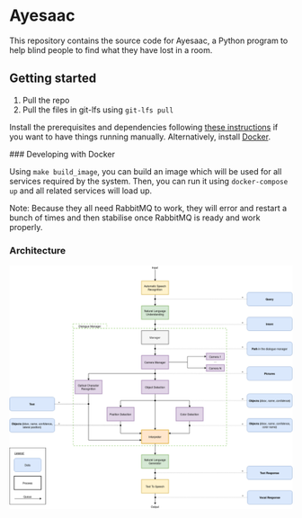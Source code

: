 # Ayesaac

This repository contains the source code for Ayesaac, a Python program to help blind people to find what they have lost in a room.

## Getting started

1. Pull the repo
1. Pull the files in git-lfs using `git-lfs pull`

Install the prerequisites and dependencies following [these instructions](https://github.com/Aye-saac/aye-saac/wiki/Installing-things) if you want to have things running manually. Alternatively, install [Docker](https://docker.com).

### Developing with Docker

Using `make build_image`, you can build an image which will be used for all services required by the system. Then, you can run it using `docker-compose up` and all related services will load up.

Note: Because they all need RabbitMQ to work, they will error and restart a bunch of times and then stabilise once RabbitMQ is ready and work properly.

### Architecture

![](ayesaac/data/diagram_aye-saac_v3.png)

